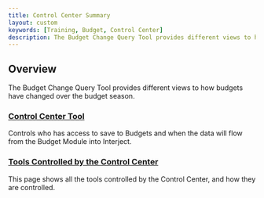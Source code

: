 ```yaml
---
title: Control Center Summary
layout: custom
keywords: [Training, Budget, Control Center]
description: The Budget Change Query Tool provides different views to how budgets have changed over the budget season.
---
```


## Overview

The Budget Change Query Tool provides different views to how budgets have changed over the budget season.

### [ Control Center Tool ](/bApps/InterjectTraining/Budget/ControlCenter.html)

Controls who has access to save to Budgets and when the data will flow from the Budget Module into Interject.

### [ Tools Controlled by the Control Center ](/bApps/InterjectTraining/Budget/ControlCenterSecurity.html)

This page shows all the tools controlled by the Control Center, and how they are controlled.